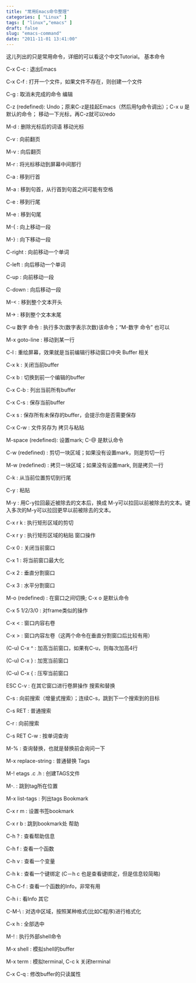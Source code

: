 ```yaml
---
title: "常用Emacs命令整理"
categories: [ "Linux" ]
tags: [ "linux","emacs" ]
draft: false
slug: "emacs-command"
date: "2011-11-01 13:41:00"
---
```



这儿列出的只是常用命令，详细的可以看这个中文Tutorial。
基本命令

C-x C-c : 退出Emacs

C-x C-f : 打开一个文件，如果文件不存在，则创建一个文件

C-g : 取消未完成的命令
编辑

C-z (redefined): Undo；原来C-z是挂起Emacs（然后用fg命令调出）；C-x u 是默认的命令； 移动一下光标，再C-z就可以redo

M-d : 删除光标后的词语
移动光标

C-v : 向前翻页

M-v : 向后翻页

M-r : 将光标移动到屏幕中间那行

C-a : 移到行首

M-a : 移到句首，从行首到句首之间可能有空格

C-e : 移到行尾

M-e : 移到句尾

M-{ : 向上移动一段

M-} : 向下移动一段

C-right : 向前移动一个单词

C-left : 向后移动一个单词

C-up : 向前移动一段

C-down : 向后移动一段

M-< : 移到整个文本开头

M-> : 移到整个文本末尾

C-u 数字 命令 : 执行多次(数字表示次数)该命令；“M-数字 命令” 也可以

M-x goto-line : 移动到某一行

C-l : 重绘屏幕，效果就是当前编辑行移动窗口中央
Buffer 相关

C-x k : 关闭当前buffer

C-x b : 切换到前一个编辑的buffer

C-x C-b : 列出当前所有buffer

C-x C-s : 保存当前buffer

C-x s : 保存所有未保存的buffer，会提示你是否需要保存

C-x C-w : 文件另存为
拷贝与粘贴

M-space (redefined): 设置mark; C-@ 是默认命令

C-w (redefined) : 剪切一块区域；如果没有设置mark，则是剪切一行

M-w (redefined) : 拷贝一块区域；如果没有设置mark, 则是拷贝一行

C-k : 从当前位置剪切到行尾

C-y : 粘贴

M-y : 用C-y拉回最近被除去的文本后，换成 M-y可以拉回以前被除去的文本。键入多次的M-y可以拉回更早以前被除去的文本。

C-x r k : 执行矩形区域的剪切

C-x r y : 执行矩形区域的粘贴
窗口操作

C-x 0 : 关闭当前窗口

C-x 1 : 将当前窗口最大化

C-x 2 : 垂直分割窗口

C-x 3 : 水平分割窗口

M-o (redefined) : 在窗口之间切换; C-x o 是默认命令

C-x 5 1/2/3/0 : 对frame类似的操作

C-x < : 窗口内容右卷

C-x > : 窗口内容左卷（这两个命令在垂直分割窗口后比较有用）

(C-u) C-x ^ : 加高当前窗口，如果有C-u，则每次加高4行

(C-u) C-x } : 加宽当前窗口

(C-u) C-x { : 压窄当前窗口

ESC C-v : 在其它窗口进行卷屏操作
搜索和替换

C-s : 向前搜索（增量式搜索）；连续C-s，跳到下一个搜索到的目标

C-s RET : 普通搜索

C-r : 向前搜索

C-s RET C-w : 按单词查询

M-% : 查询替换，也就是替换前会询问一下

M-x replace-string : 普通替换
Tags

M-! etags .c .h : 创建TAGS文件

M-. : 跳到tag所在位置

M-x list-tags : 列出tags
Bookmark

C-x r m : 设置书签bookmark

C-x r b : 跳到bookmark处
帮助

C-h ? : 查看帮助信息

C-h f : 查看一个函数

C-h v : 查看一个变量

C-h k : 查看一个键绑定 (C－h c 也是查看键绑定，但是信息较简略)

C-h C-f : 查看一个函数的Info，非常有用

C-h i : 看Info
其它


<!--more-->


C-M-\ : 对选中区域，按照某种格式(比如C程序)进行格式化

C-x h : 全部选中

M-! : 执行外部shell命令

M-x shell : 模拟shell的buffer

M-x term : 模拟terminal, C-c k 关闭terminal

C-x C-q : 修改buffer的只读属性

